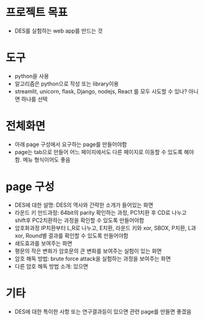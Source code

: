 # 프로젝트 목표
- DES를 실험하는 web app를 만드는 것

# 도구
- python을 사용
- 알고리즘은 python으로 작성 또는 library이용
- streamlit, unicorn, flask, Django, nodejs, React 를 모두 시도할 수 있나? 아니면 하나를 선택

# 전체화면
- 아래 page 구성에서 요구하는 page를 만들어야함
- page는 tab으로 만들어 어느 페이지에서도 다른 페이지로 이동할 수 있도록 해야함. 메뉴 형식이어도 좋음

# page 구성
- DES에 대한 설명: DES의 역사와 간략한 소개가 들어있는 화면
- 라운드 키 만드과정: 64bit의 parity 확인하는 과정, PC1치환 후 CD로 나누고 shift후 PC2치환하는 과정을 확인할 수 있도록 만들어야함
- 암호화과정 IP치환부터 L,R로 나누고, E치환, 라운드 키와 xor, SBOX, P치환, L과 xor, Round별 결과를 확인할 수 있도록 만들어야함
- 쇄도효과를 보여주는 화면
- 평문의 작은 변화가 암호문의 큰 변화를 보여주는 실험이 있는 화면
- 암호 해독 방법: brute force attack을 실험하는 과정을 보여주는 화면
- 다른 암호 해독 방법 소개: 있으면

# 기타
- DES에 대한 특이한 사항 또는 연구결과등이 있으면 관련 page를 만들면 좋겠음
